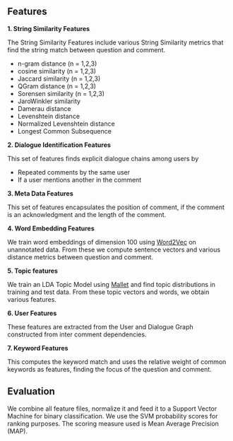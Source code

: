 ## Features

**1. String Similarity Features**

The String Similarity Features include various String Similarity metrics that find the string match between question and comment.
* n-gram distance (n = 1,2,3)
* cosine similarity (n = 1,2,3)
* Jaccard similarity (n = 1,2,3)
* QGram distance (n = 1,2,3)
* Sorensen similarity (n = 1,2,3)
* JaroWinkler similarity
* Damerau distance
* Levenshtein distance
* Normalized Levenshtein distance
* Longest Common Subsequence

**2. Dialogue Identification Features**

This set of features finds explicit dialogue chains among users by 
* Repeated comments by the same user
* If a user mentions another in the comment

**3. Meta Data Features**

This set of features encapsulates the position of comment, if the comment is an acknowledgment and the length of the comment.

**4. Word Embedding Features**

We train word embeddings of dimension 100 using [Word2Vec](http://deeplearning4j.org/word2vec) on unannotated data. From these we compute sentence vectors and various distance metrics between question and comment.

**5. Topic features**

We train an LDA Topic Model using [Mallet](http://mallet.cs.umass.edu/topics.php) and find topic distributions in training and test data. From these topic vectors and words, we obtain various features.

**6. User Features**

These features are extracted from the User and Dialogue Graph constructed from inter comment dependencies. 

**7. Keyword Features**

This computes the keyword match and uses the relative weight of common keywords as features, finding the focus of the question and comment.

## Evaluation
We combine all feature files, normalize it and feed it to a Support Vector Machine for binary classification. We use the SVM probability scores for ranking purposes.
The scoring measure used is Mean Average Precision (MAP). 
